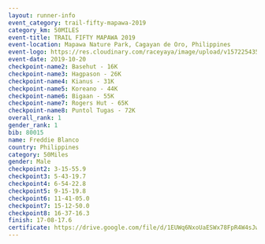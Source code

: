```yaml
---
layout: runner-info 
event_category: trail-fifty-mapawa-2019 
category_km: 50MILES 
event-title: TRAIL FIFTY MAPAWA 2019  
event-location: Mapawa Nature Park, Cagayan de Oro, Philippines 
event-logo: https://res.cloudinary.com/raceyaya/image/upload/v1572254355/logo/trail-fifty-mapawa_fizjmb.jpg 
event-date: 2019-10-20 
checkpoint-name2: Basehut - 16K 
checkpoint-name3: Hagpason - 26K  
checkpoint-name4: Kianus - 31K 
checkpoint-name5: Koreano - 44K  
checkpoint-name6: Bigaan - 55K 
checkpoint-name7: Rogers Hut - 65K 
checkpoint-name8: Puntol Tugas - 72K 
overall_rank: 1
gender_rank: 1
bib: 80015
name: Freddie Blanco
country: Philippines
category: 50Miles
gender: Male
checkpoint2: 3-15-55.9
checkpoint3: 5-43-19.7
checkpoint4: 6-54-22.8
checkpoint5: 9-15-19.8
checkpoint6: 11-41-05.0
checkpoint7: 15-12-50.0
checkpoint8: 16-37-16.3
finish: 17-08-17.6
certificate: https://drive.google.com/file/d/1EUWq6NxoUaESWx78FpR4W4sJwTJyfO_H/view?usp=sharing
---
```

